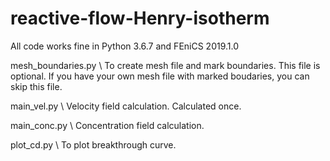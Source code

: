 # reactive-flow-Henry-isotherm

All code works fine in Python 3.6.7 and FEniCS 2019.1.0

mesh_boundaries.py \\
To create mesh file and mark boundaries. 
This file is optional. If you have your own mesh file with marked boudaries, you can skip this file.

main_vel.py \\
Velocity field calculation.  Calculated once.

main_conc.py \\
Concentration field calculation.

plot_cd.py \\
To plot breakthrough curve.

